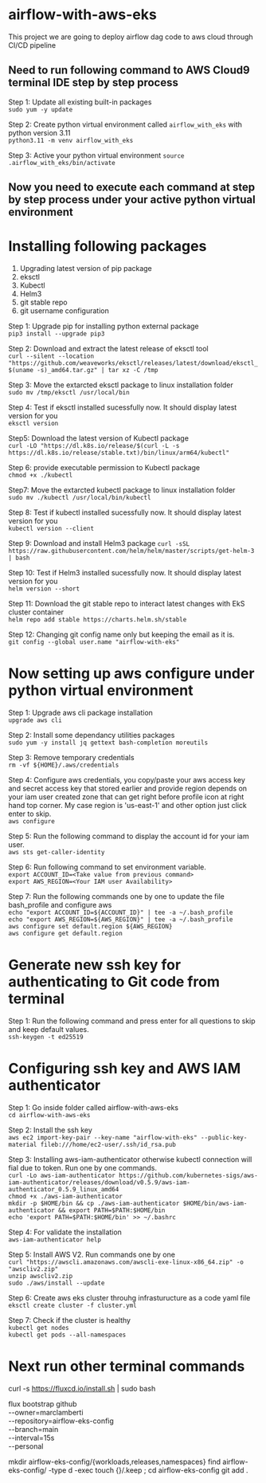 # airflow-with-aws-eks
This project we are going to deploy airflow dag code to aws cloud through CI/CD pipeline

## Need to run following command to AWS Cloud9 terminal IDE step by step process

Step 1: Update all existing built-in packages <br/>
`sudo yum -y update`

Step 2: Create python virtual environment called `airflow_with_eks` with python version 3.11 <br/>
`python3.11 -m venv airflow_with_eks`

Step 3: Active your python virtual environment
`source .airflow_with_eks/bin/activate`

## Now you need to execute each command at step by step process under your active python virtual environment

# Installing following packages 
1. Upgrading latest version of pip package
2. eksctl
3. Kubectl
4. Helm3
5. git stable repo
6. git username configuration
   
Step 1: Upgrade pip for installing python external package <br/>
`pip3 install --upgrade pip3`

Step 2: Download and extract the latest release of eksctl tool <br/>
`curl --silent --location "https://github.com/weaveworks/eksctl/releases/latest/download/eksctl_$(uname -s)_amd64.tar.gz" | tar xz -C /tmp`

Step 3: Move the extarcted eksctl package to linux installation folder <br/>
`sudo mv /tmp/eksctl /usr/local/bin`

Step 4: Test if eksctl installed sucessfully now. It should display latest version for you <br/>
`eksctl version`

Step5: Download the latest version of Kubectl package <br/>
`curl -LO "https://dl.k8s.io/release/$(curl -L -s https://dl.k8s.io/release/stable.txt)/bin/linux/arm64/kubectl"`

Step 6: provide executable permission to Kubectl package <br/>
`chmod +x ./kubectl`

Step7: Move the extarcted kubectl package to linux installation folder <br/>
`sudo mv ./kubectl /usr/local/bin/kubectl`

Step 8: Test if kubectl installed sucessfully now. It should display latest version for you <br/>
`kubectl version --client`

Step 9: Download and install Helm3 package
`curl -sSL https://raw.githubusercontent.com/helm/helm/master/scripts/get-helm-3 | bash`

Step 10: Test if Helm3 installed sucessfully now. It should display latest version for you <br/>
`helm version --short`

Step 11: Download the git stable repo to interact latest changes with EkS cluster container <br/>
`helm repo add stable https://charts.helm.sh/stable`

Step 12: Changing git config name only but keeping the email as it is. <br/>
`git config --global user.name "airflow-with-eks"`

# Now setting up aws configure under python virtual environment  

Step 1: Upgrade aws cli package installation <br/>
`upgrade aws cli`

Step 2: Install some dependancy utilities packages <br/>
`sudo yum -y install jq gettext bash-completion moreutils`

Step 3: Remove temporary credentials <br/>
`rm -vf ${HOME}/.aws/credentials`

Step 4:  Configure aws credentials, you copy/paste your aws access key and secret access key that stored earlier and provide region depends on your iam user created zone that can get right before profile icon at right hand top corner. My case region is 'us-east-1' and other option just click enter to skip. <br />
`aws configure`

Step 5: Run the following command to display the account id for  your iam user. <br />
`aws sts get-caller-identity`

Step 6: Run following command to set environment variable. <br />
`export ACCOUNT_ID=<Take value from previous command>`<br/>
`export AWS_REGION=<Your IAM user Availability>`

Step 7: Run the following commands one by one to update the file bash_profile and configure aws <br />
`echo "export ACCOUNT_ID=${ACCOUNT_ID}" | tee -a ~/.bash_profile` <br/>
`echo "export AWS_REGION=${AWS_REGION}" | tee -a ~/.bash_profile` <br/>
`aws configure set default.region ${AWS_REGION}` <br/>
`aws configure get default.region`

# Generate new ssh key for authenticating to Git code from terminal
Step 1: Run the following command and press enter for all questions to skip and keep default values. <br />
`ssh-keygen -t ed25519`

# Configuring ssh key and AWS IAM authenticator
Step 1: Go inside folder called airflow-with-aws-eks <br />
`cd airflow-with-aws-eks`

Step 2: Install the ssh key <br />
`aws ec2 import-key-pair --key-name "airflow-with-eks" --public-key-material fileb:///home/ec2-user/.ssh/id_rsa.pub`

Step 3: Installing aws-iam-authenticator otherwise kubectl connection will fial due to token. Run one by one commands.<br />
`curl -Lo aws-iam-authenticator https://github.com/kubernetes-sigs/aws-iam-authenticator/releases/download/v0.5.9/aws-iam-authenticator_0.5.9_linux_amd64` <br/>
`chmod +x ./aws-iam-authenticator` <br/>
`mkdir -p $HOME/bin && cp ./aws-iam-authenticator $HOME/bin/aws-iam-authenticator && export PATH=$PATH:$HOME/bin` <br/>
`echo 'export PATH=$PATH:$HOME/bin' >> ~/.bashrc` <br/>

Step 4: For validate the installation <br />
`aws-iam-authenticator help`

Step 5: Install AWS V2. Run commands one by one <br />
`curl "https://awscli.amazonaws.com/awscli-exe-linux-x86_64.zip" -o "awscliv2.zip"`<br/>
`unzip awscliv2.zip` <br/>
`sudo ./aws/install --update`

Step 6: Create aws eks cluster throuhg infrasturucture as a code yaml file <br/>
`eksctl create cluster -f cluster.yml`

Step 7: Check if the cluster is healthy <br/>
`kubectl get nodes`<br/>
`kubectl get pods --all-namespaces`


# Next run other terminal commands
curl -s https://fluxcd.io/install.sh | sudo bash

flux bootstrap github \
  --owner=marclamberti \
  --repository=airflow-eks-config \
  --branch=main \
  --interval=15s \
  --personal

mkdir airflow-eks-config/{workloads,releases,namespaces}
find airflow-eks-config/ -type d -exec touch {}/.keep \;
cd airflow-eks-config
git add .




